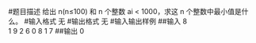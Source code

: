 #题目描述
给出 n(n≤100) 和 n 个整数 ai < 1000，求这 n 个整数中最小值是什么。
#输入格式
无
#输出格式
无
#输入输出样例
##输入
8\
1 9 2 6 0 8 1 7
##输出
0